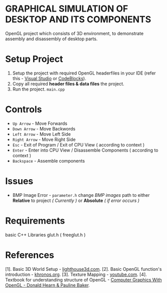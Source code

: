 # GRAPHICAL SIMULATION OF DESKTOP AND ITS COMPONENTS
OpenGL project which consists of 3D environment, to demonstrate assembly and disassembly of desktop parts.

# Setup Project
  1. Setup the project with required OpenGL headerfiles in your IDE (refer this - [Visual Studio](https://www.youtube.com/watch?v=k9LDF016_1A) or [CodeBlocks](https://www.youtube.com/watch?time_continue=79&v=Le4ub4apbn0)).
  2. Copy all required __header files & data files__ the project.
  3. Run the project. `main.cpp`
  
# Controls
  - `Up Arrow` - Move Forwards
  - `Down Arrow` - Move Backwords
  - `Left Arrow` - Move Left Side
  - `Right Arrow` - Move Right Side
  - `Esc` - Exit of Program / Exit of CPU View ( according to context )
  - `Enter` - Enter into CPU View / Disassemble Components ( according to context )
  - `Backspace` - Assemble components
  
# Issues
  - BMP Image Error - `parameter.h` change _BMP images_ path to either **Relative** to project *( Currently )* or **Absolute** *( if error occurs )*
  

# Requirements
  basic C++ Libraries
  glut.h ( freeglut.h )
    
# References
  [1]. Basic 3D World Setup - [lighthouse3d.com](http://www.lighthouse3d.com/tutorials/glut-tutorial/).
  [2]. Basic OpenGL function's introduction - [khronos.org](https://www.khronos.org/).
  [3]. Texture Mapping - [youtube.com](https://www.youtube.com/watch?v=Eh0HeTCCgnE&t=452s).
  [4]. Textbook for understanding structure of OpenGL - [Computer Graphics With OpenGL - Donald Hearn & Pauline Baker](https://doc.lagout.org/programmation/OpenGL/Computer%20Graphics%20with%20OpenGL%20%284th%20ed.%29%20%5BHearn%2C%20Baker%20%26%20Carithers%202013%5D.pdf).
